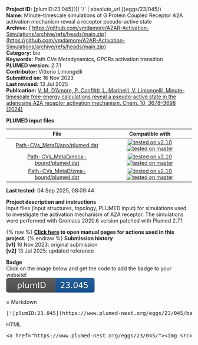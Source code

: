 **Project ID:** [plumID:23.045]({{ '/' | absolute_url }}eggs/23/045/)  
**Name:**  Minute-timescale simulations of G Protein Coupled Receptor A2A activation mechanism reveal a receptor pseudo-active state  
**Archive:** [ https://github.com/vmdamore/A2AR-Activation-Simulations/archive/refs/heads/main.zip](https://github.com/vmdamore/A2AR-Activation-Simulations/archive/refs/heads/main.zip)  
**Category:**  bio  
**Keywords:**  Path CVs Metadynamics, GPCRs activation transition  
**PLUMED version:**  2.7.1  
**Contributor:**  Vittorio Limongelli  
**Submitted on:** 16 Nov 2023  
**Last revised:** 13 Jul 2025  
**Publication:** [V. M. D’Amore, P. Conflitti, L. Marinelli, V. Limongelli, Minute-timescale free-energy calculations reveal a pseudo-active state in the adenosine A2A receptor activation mechanism. Chem. 10, 3678–3698 (2024)](http://dx.doi.org/10.1016/j.chempr.2024.08.004)  
  
**PLUMED input files**  
  
| File     | Compatible with |  
|:--------:|:--------:|  
| [Path-CVs_MetaD/apo/plumed.dat](./data/Path-CVs_MetaD/apo/plumed.dat.md) |  [![tested on v2.10](https://img.shields.io/badge/v2.10-passing-green.svg)](data/Path-CVs_MetaD/apo/plumed.dat.plumed.stderr) [![tested on master](https://img.shields.io/badge/master-passing-green.svg)](data/Path-CVs_MetaD/apo/plumed.dat.plumed_master.stderr) |  
| [Path-CVs_MetaD/neca-bound/plumed.dat](./data/Path-CVs_MetaD/neca-bound/plumed.dat.md) |  [![tested on v2.10](https://img.shields.io/badge/v2.10-passing-green.svg)](data/Path-CVs_MetaD/neca-bound/plumed.dat.plumed.stderr) [![tested on master](https://img.shields.io/badge/master-passing-green.svg)](data/Path-CVs_MetaD/neca-bound/plumed.dat.plumed_master.stderr) |  
| [Path-CVs_MetaD/zma-bound/plumed.dat](./data/Path-CVs_MetaD/zma-bound/plumed.dat.md) |  [![tested on v2.10](https://img.shields.io/badge/v2.10-passing-green.svg)](data/Path-CVs_MetaD/zma-bound/plumed.dat.plumed.stderr) [![tested on master](https://img.shields.io/badge/master-passing-green.svg)](data/Path-CVs_MetaD/zma-bound/plumed.dat.plumed_master.stderr) |  
  
**Last tested:**  04 Sep 2025, 08:09:44
  
**Project description and instructions**  
Input files (input structures, topology, PLUMED input) for simulations used to investigate the activation mechanism of A2A receptor. The simulations were performed with Gromacs 2020.6 version patched with Plumed 2.7.1
  
{% raw %}
<b><a href="https://www.plumed.org/doc-master/user-doc/html/actionlist/?actions=MOLINFO,METAD,ALPHARMSD,DISTANCE,PRINT,CONTACTMAP,FUNCPATHMSD,UPPER_WALLS,INCLUDE,PATHMSD,LOWER_WALLS" target="_blank">Click here</a> to open manual pages for actions used in this project.</b>
{% endraw %}
**Submission history**  
**[v1]** 16 Nov 2023: original submission  
**[v2]** 13 Jul 2025: updated reference  
  
**Badge**  
Click on the image below and get the code to add the badge to your website!  
<img src="./badge.svg" alt="plumeDnest:23.045" id="myBtn" class="badge">
<div id="myModal" class="modal">
  <div class="modal-content">
    <span class="close">&times;</span>
    Markdown<pre>[![plumID:23.045](https://www.plumed-nest.org/eggs/23/045/badge.svg)](https://www.plumed-nest.org/eggs/23/045/)</pre>
    HTML<pre>&lt;a href="https://www.plumed-nest.org/eggs/23/045/"&gt;&lt;img src="https://www.plumed-nest.org/eggs/23/045/badge.svg" alt="plumID:23.045"&gt;&lt;/a&gt;</pre>
  </div>
</div>
